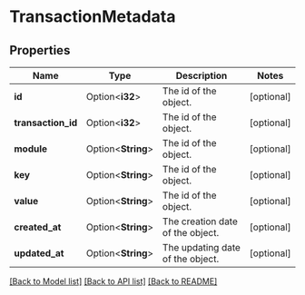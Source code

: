 # TransactionMetadata

## Properties

Name | Type | Description | Notes
------------ | ------------- | ------------- | -------------
**id** | Option<**i32**> | The id of the object. | [optional]
**transaction_id** | Option<**i32**> | The id of the object. | [optional]
**module** | Option<**String**> | The id of the object. | [optional]
**key** | Option<**String**> | The id of the object. | [optional]
**value** | Option<**String**> | The id of the object. | [optional]
**created_at** | Option<**String**> | The creation date of the object. | [optional]
**updated_at** | Option<**String**> | The updating date of the object. | [optional]

[[Back to Model list]](../README.md#documentation-for-models) [[Back to API list]](../README.md#documentation-for-api-endpoints) [[Back to README]](../README.md)


